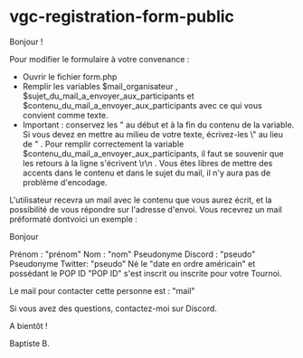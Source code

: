# vgc-registration-form-public
Bonjour ! 

Pour modifier le formulaire à votre convenance : 

* Ouvrir le fichier form.php
* Remplir les variables $mail_organisateur , $sujet_du_mail_a_envoyer_aux_participants et $contenu_du_mail_a_envoyer_aux_participants avec ce qui vous convient comme texte.
* Important : conservez les " au début et à la fin du contenu de la variable. Si vous devez en mettre au milieu de votre texte, écrivez-les \\" au lieu de " .
Pour remplir correctement la variable $contenu_du_mail_a_envoyer_aux_participants, il faut se souvenir que les retours à la ligne s'écrivent \r\n . Vous êtes libres de mettre des accents dans le contenu et dans le sujet du mail, il n'y aura pas de problème d'encodage.

L'utilisateur recevra un mail avec le contenu que vous aurez écrit, et la possibilité de vous répondre sur l'adresse d'envoi. Vous recevrez un mail préformaté dontvoici un exemple : 

Bonjour

Prénom : "prénom" 
Nom : "nom"
Pseudonyme Discord : "pseudo"
Pseudonyme Twitter: "pseudo"
Né le "date en ordre américain"
et possédant le POP ID "POP ID"
s'est inscrit ou inscrite pour votre Tournoi.

Le mail pour contacter cette personne est : "mail"

Si vous avez des questions, contactez-moi sur Discord.

A bientôt !

Baptiste B.
